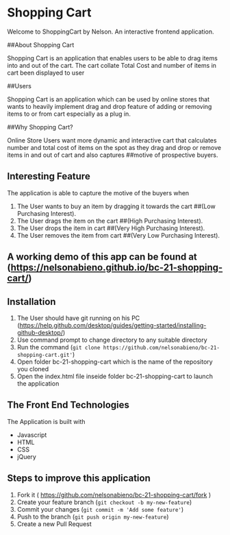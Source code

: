 # Shopping Cart


Welcome to ShoppingCart by Nelson. An interactive frontend application.

##About Shopping Cart

Shopping Cart is an application that enables users to be able to drag items into and out of the cart.
The cart collate Total Cost and number of items in cart been displayed to user

##Users

Shopping Cart is an application which can be used by online stores that wants to heavily implement drag and drop feature of adding or removing items to or from cart especially as a plug in.

##Why Shopping Cart?

Online Store Users want more dynamic and interactive cart that calculates number and total cost of items on the spot as they drag and drop or remove items in and out of cart and also captures ##motive of prospective buyers.

## Interesting Feature
The application is able to capture the motive of the buyers when
1. The User wants to buy an item by dragging it towards the cart ##(Low Purchasing Interest).
2. The User drags the item on the cart ##(High Purchasing Interest).
3. The User drops the item in cart ##(Very High Purchasing Interest).
4. The User removes the item from cart ##(Very Low Purchasing Interest).

## A working demo of this app can be found at (https://nelsonabieno.github.io/bc-21-shopping-cart/)

## Installation

1. The User should have git running on his PC  (https://help.github.com/desktop/guides/getting-started/installing-github-desktop/)
2. Use command prompt to change directory to any suitable directory  
3. Run the command  (`git clone https://github.com/nelsonabieno/bc-21-shopping-cart.git'`)
4. Open folder bc-21-shopping-cart which is the name of the repository you cloned
5. Open the index.html file inseide folder bc-21-shopping-cart to launch the application


## The Front End Technologies 

The Application is built with

* Javascript
* HTML
* CSS
* jQuery

## Steps to improve this application

1. Fork it ( https://github.com/nelsonabieno/bc-21-shopping-cart/fork )
2. Create your feature branch (`git checkout -b my-new-feature`)
3. Commit your changes (`git commit -m 'Add some feature'`)
4. Push to the branch (`git push origin my-new-feature`)
5. Create a new Pull Request

